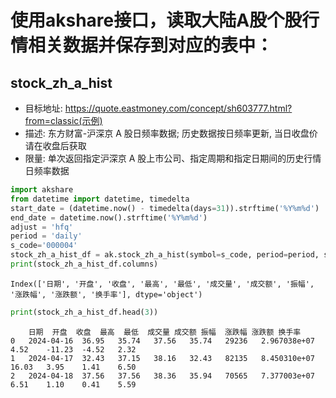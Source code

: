 # 使用akshare接口，读取大陆A股个股行情相关数据并保存到对应的表中： 
## stock_zh_a_hist
* 目标地址: https://quote.eastmoney.com/concept/sh603777.html?from=classic(示例)
* 描述: 东方财富-沪深京 A 股日频率数据; 历史数据按日频率更新, 当日收盘价请在收盘后获取
* 限量: 单次返回指定沪深京 A 股上市公司、指定周期和指定日期间的历史行情日频率数据
```python
import akshare
from datetime import datetime, timedelta
start_date = (datetime.now() - timedelta(days=31)).strftime('%Y%m%d')
end_date = datetime.now().strftime('%Y%m%d')
adjust = 'hfq'
period = 'daily'
s_code='000004'
stock_zh_a_hist_df = ak.stock_zh_a_hist(symbol=s_code, period=period, start_date=start_date, end_date=end_date, adjust=adjust)
print(stock_zh_a_hist_df.columns)
```
```shell
Index(['日期', '开盘', '收盘', '最高', '最低', '成交量', '成交额', '振幅', '涨跌幅', '涨跌额', '换手率'], dtype='object')
```
```python
print(stock_zh_a_hist_df.head(3))
```
```shell
	日期	开盘	收盘	最高	最低	成交量	成交额	振幅	涨跌幅	涨跌额	换手率
0	2024-04-16	36.95	35.74	37.56	35.74	29236	2.967038e+07	4.52	-11.23	-4.52	2.32
1	2024-04-17	32.43	37.15	38.16	32.43	82135	8.450310e+07	16.03	3.95	1.41	6.50
2	2024-04-18	37.56	37.56	38.36	35.94	70565	7.377003e+07	6.51	1.10	0.41	5.59
```
